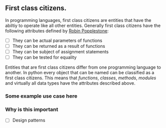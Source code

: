 ## First class citizens.

In programming languages, first class citizens are entities that have the abiltiy to operate like all other entities. Generally first class 
citizens have the following attributes defined by [Robin Popplestone](https://en.wikipedia.org/wiki/Robin_Popplestone):
- [ ] They can be actual parameters of functions
- [ ] They can be returned as a result of functions
- [ ] They can be subject of assignment statements
- [ ] They can be tested for equality
 
Entities that are first class citizens differ from one programming language to another. In python every object that can be named can be classified as a 
first class citizens. This means that *functions*, *classes*, *methods*, *modules* and virtually all data types have the attributes described above.

### Some example use case here
  
### Why is this important
- [ ] Design patterns

